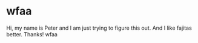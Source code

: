 # wfaa
  Hi, my name is Peter and I am just trying to figure this out.
  And I like fajitas better. Thanks!
wfaa
